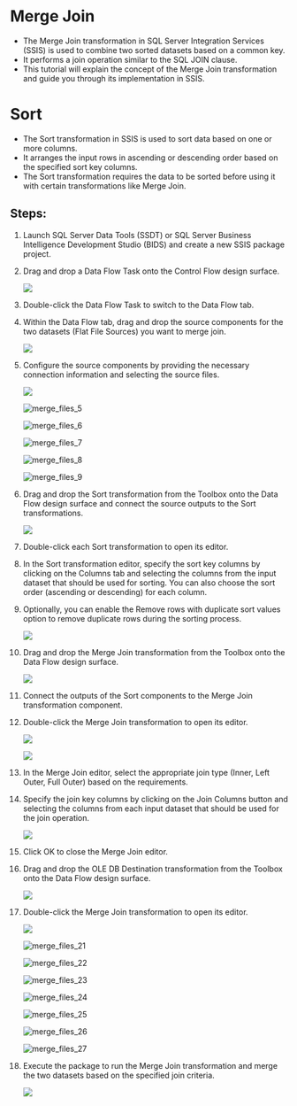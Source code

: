 # Merge Join 

* The Merge Join transformation in SQL Server Integration Services (SSIS) is used to combine two sorted datasets based on a common key. 
* It performs a join operation similar to the SQL JOIN clause.
* This tutorial will explain the concept of the Merge Join transformation and guide you through its implementation in SSIS.

# Sort 

* The Sort transformation in SSIS is used to sort data based on one or more columns.
*  It arranges the input rows in ascending or descending order based on the specified sort key columns. 
* The Sort transformation requires the data to be sorted before using it with certain transformations like Merge Join.

## Steps:

1. Launch SQL Server Data Tools (SSDT) or SQL Server Business Intelligence Development Studio (BIDS) and create a new SSIS package project.

2. Drag and drop a Data Flow Task onto the Control Flow design surface.

   ![](images\merge_files_1.png)

3. Double-click the Data Flow Task to switch to the Data Flow tab.

4. Within the Data Flow tab, drag and drop the source components for the two datasets (Flat File Sources) you want to merge join. 

   ![](images\merge_files_2.png)

5. Configure the source components by providing the necessary connection information and selecting the source files.

   ![](images\merge_files_4.png)

   ![merge_files_5](images\merge_files_5.png)

   ![merge_files_6](images\merge_files_6.png)

   ![merge_files_7](images\merge_files_7.png)

   ![merge_files_8](images\merge_files_8.png)

   ![merge_files_9](images\merge_files_9.png)

6. Drag and drop the Sort transformation from the Toolbox onto the Data Flow design surface and connect the source outputs to the Sort transformations.

   ![](images\merge_files_10.png)

7. Double-click each Sort transformation to open its editor.

8. In the Sort transformation editor, specify the sort key columns by clicking on the Columns tab and selecting the columns from the input dataset that should be used for sorting. You can also choose the sort order (ascending or descending) for each column.

9. Optionally, you can enable the Remove rows with duplicate sort values option to remove duplicate rows during the sorting process.

   ![](images\merge_files_11.png)

10. Drag and drop the Merge Join transformation from the Toolbox onto the Data Flow design surface.

    ![](images\merge_files_12.png)

11. Connect the outputs of the Sort components to the Merge Join transformation component.

12. Double-click the Merge Join transformation to open its editor.

    ![](images\merge_files_13.png)

    ![](C:\Users\sriat\OneDrive\Desktop\ssis\merge_files_14.png)

13. In the Merge Join editor, select the appropriate join type (Inner, Left Outer, Full Outer) based on the requirements.

14. Specify the join key columns by clicking on the Join Columns button and selecting the columns from each input dataset that should be used for the join operation.

    ![](images\merge_files_28.png)

15. Click OK to close the Merge Join editor.

16. Drag and drop the OLE DB Destination transformation from the Toolbox onto the Data Flow design surface.

    ![](images\merge_files_16.png)

    

17. Double-click the Merge Join transformation to open its editor.

    ![](images\merge_files_20.png)

    ![merge_files_21](images\merge_files_21.png)

    ![merge_files_22](images\merge_files_22.png)

    ![merge_files_23](images\merge_files_23.png)

    ![merge_files_24](images\merge_files_24.png)

    ![merge_files_25](images\merge_files_25.png)

    ![merge_files_26](images\merge_files_26.png)

    ![merge_files_27](images\merge_files_27.png)

18. Execute the package to run the Merge Join transformation and merge the two datasets based on the specified join criteria.

    ![](images\merge_files_29.png)